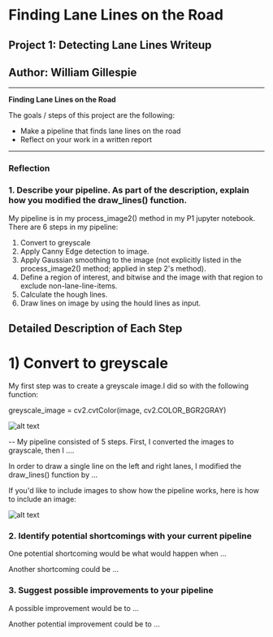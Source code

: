 # **Finding Lane Lines on the Road** 

## Project 1: Detecting Lane Lines Writeup

## Author: William Gillespie

---

**Finding Lane Lines on the Road**

The goals / steps of this project are the following:
* Make a pipeline that finds lane lines on the road
* Reflect on your work in a written report


[//]: # (Image References)

[image1]: ./examples/grayscale.jpg "Grayscale"

[grayscale]: ./intermediate_result_images/1_grayscale.jpg "MyGrayscaleImage"

---

### Reflection

### 1. Describe your pipeline. As part of the description, explain how you modified the draw_lines() function.

My pipeline is in my process_image2() method in my P1 jupyter notebook.
There are 6 steps in my pipeline:
1) Convert to greyscale
2) Apply Canny Edge detection to image.
3) Apply Gaussian smoothing to the image (not explicitly listed in the process_image2() method; applied in step 2's method).
4) Define a region of interest, and bitwise and the image with that region to exclude non-lane-line-items.
5) Calculate the hough lines.
6) Draw lines on image by using the hould lines as input.

## Detailed Description of Each Step

# 1) Convert to greyscale
My first step was to create a greyscale image.I did so with the following function:

greyscale_image = cv2.cvtColor(image, cv2.COLOR_BGR2GRAY)

![alt text][grayscale]

--
My pipeline consisted of 5 steps. First, I converted the images to grayscale, then I .... 

In order to draw a single line on the left and right lanes, I modified the draw_lines() function by ...

If you'd like to include images to show how the pipeline works, here is how to include an image: 

![alt text][image1]


### 2. Identify potential shortcomings with your current pipeline


One potential shortcoming would be what would happen when ... 

Another shortcoming could be ...


### 3. Suggest possible improvements to your pipeline

A possible improvement would be to ...

Another potential improvement could be to ...
